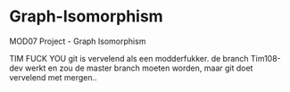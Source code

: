 # Graph-Isomorphism
MOD07 Project - Graph Isomorphism


TIM FUCK YOU
git is vervelend als een modderfukker.
de branch Tim108-dev werkt en zou de master branch moeten worden, maar git doet vervelend met mergen..
